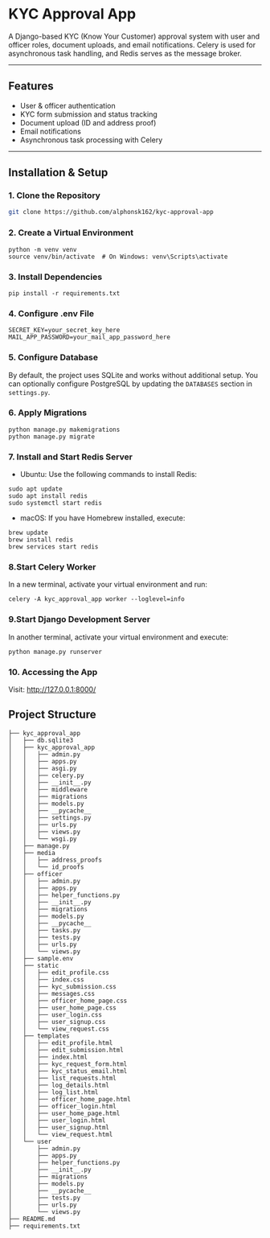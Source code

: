 # KYC Approval App

A Django-based KYC (Know Your Customer) approval system with user and officer roles, document uploads, and email notifications. Celery is used for asynchronous task handling, and Redis serves as the message broker.

---

## Features

- User & officer authentication
- KYC form submission and status tracking
- Document upload (ID and address proof)
- Email notifications
- Asynchronous task processing with Celery

---

## Installation & Setup

### 1. Clone the Repository

```bash
git clone https://github.com/alphonsk162/kyc-approval-app

```
### 2. Create a Virtual Environment
```
python -m venv venv
source venv/bin/activate  # On Windows: venv\Scripts\activate
```

### 3. Install Dependencies
```
pip install -r requirements.txt
```

### 4. Configure .env File
```
SECRET_KEY=your_secret_key_here
MAIL_APP_PASSWORD=your_mail_app_password_here
```


### 5. Configure Database

By default, the project uses SQLite and works without additional setup. You can optionally configure PostgreSQL by updating the `DATABASES` section in `settings.py`.

### 6. Apply Migrations
```
python manage.py makemigrations
python manage.py migrate
```
### 7. Install and Start Redis Server

- Ubuntu: Use the following commands to install Redis:​
```
sudo apt update
sudo apt install redis
sudo systemctl start redis
```
- macOS: If you have Homebrew installed, execute:
```
brew update
brew install redis
brew services start redis
```

### 8.Start Celery Worker
In a new terminal, activate your virtual environment and run:
```
celery -A kyc_approval_app worker --loglevel=info

```

### 9.Start Django Development Server
 In another terminal, activate your virtual environment and execute:​
 ```
 python manage.py runserver
 ```

### 10. Accessing the App
Visit: http://127.0.0.1:8000/


## Project Structure 
```
├── kyc_approval_app
│   ├── db.sqlite3
│   ├── kyc_approval_app
│   │   ├── admin.py
│   │   ├── apps.py
│   │   ├── asgi.py
│   │   ├── celery.py
│   │   ├── __init__.py
│   │   ├── middleware
│   │   ├── migrations
│   │   ├── models.py
│   │   ├── __pycache__
│   │   ├── settings.py
│   │   ├── urls.py
│   │   ├── views.py
│   │   └── wsgi.py
│   ├── manage.py
│   ├── media
│   │   ├── address_proofs
│   │   └── id_proofs
│   ├── officer
│   │   ├── admin.py
│   │   ├── apps.py
│   │   ├── helper_functions.py
│   │   ├── __init__.py
│   │   ├── migrations
│   │   ├── models.py
│   │   ├── __pycache__
│   │   ├── tasks.py
│   │   ├── tests.py
│   │   ├── urls.py
│   │   └── views.py
│   ├── sample.env
│   ├── static
│   │   ├── edit_profile.css
│   │   ├── index.css
│   │   ├── kyc_submission.css
│   │   ├── messages.css
│   │   ├── officer_home_page.css
│   │   ├── user_home_page.css
│   │   ├── user_login.css
│   │   ├── user_signup.css
│   │   └── view_request.css
│   ├── templates
│   │   ├── edit_profile.html
│   │   ├── edit_submission.html
│   │   ├── index.html
│   │   ├── kyc_request_form.html
│   │   ├── kyc_status_email.html
│   │   ├── list_requests.html
│   │   ├── log_details.html
│   │   ├── log_list.html
│   │   ├── officer_home_page.html
│   │   ├── officer_login.html
│   │   ├── user_home_page.html
│   │   ├── user_login.html
│   │   ├── user_signup.html
│   │   └── view_request.html
│   └── user
│       ├── admin.py
│       ├── apps.py
│       ├── helper_functions.py
│       ├── __init__.py
│       ├── migrations
│       ├── models.py
│       ├── __pycache__
│       ├── tests.py
│       ├── urls.py
│       └── views.py
├── README.md
├── requirements.txt

```
